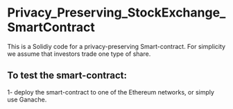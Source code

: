 # Privacy_Preserving_StockExchange_SmartContract
This is a Solidiy code for a privacy-preserving Smart-contract.
For simplicity we assume that investors trade one type of share.

## To test the smart-contract:
1- deploy the smart-contract to one of the Ethereum networks, or simply use Ganache.
